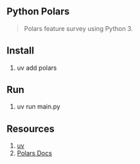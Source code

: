 Python Polars
-------------
>Polars feature survey using Python 3.

Install
-------
1. uv add polars

Run
---
1. uv run main.py

Resources
---------
1. [uv](https://realpython.com/python-uv/)
2. [Polars Docs](https://docs.pola.rs/)